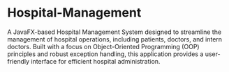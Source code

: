 # Hospital-Management
A JavaFX-based Hospital Management System designed to streamline the management of hospital operations, including patients, doctors, and intern doctors. Built with a focus on Object-Oriented Programming (OOP) principles and robust exception handling, this application provides a user-friendly interface for efficient hospital administration.
